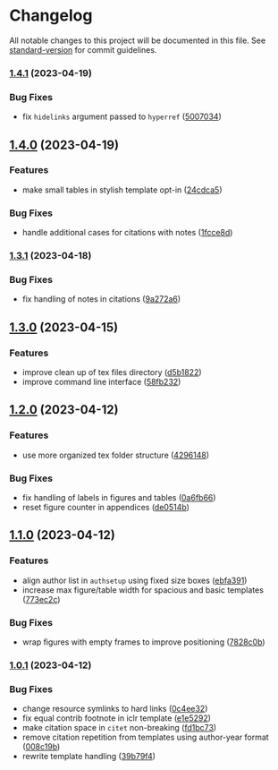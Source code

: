 # Changelog

All notable changes to this project will be documented in this file. See [standard-version](https://github.com/conventional-changelog/standard-version) for commit guidelines.

### [1.4.1](https://github.com/jayanthkoushik/shiny-mdc/compare/v1.4.0...v1.4.1) (2023-04-19)


### Bug Fixes

* fix `hidelinks` argument passed to `hyperref` ([5007034](https://github.com/jayanthkoushik/shiny-mdc/commit/500703429ac92f233caf309f1f6b3f22d88c6ef8))

## [1.4.0](https://github.com/jayanthkoushik/shiny-mdc/compare/v1.3.1...v1.4.0) (2023-04-19)


### Features

* make small tables in stylish template opt-in ([24cdca5](https://github.com/jayanthkoushik/shiny-mdc/commit/24cdca56f336ee69b178a89420c3fe1560be3c94))


### Bug Fixes

* handle additional cases for citations with notes ([1fcce8d](https://github.com/jayanthkoushik/shiny-mdc/commit/1fcce8d9549ebfc0896b46eaadb38f8064f25ace))

### [1.3.1](https://github.com/jayanthkoushik/shiny-mdc/compare/v1.3.0...v1.3.1) (2023-04-18)


### Bug Fixes

* fix handling of notes in citations ([9a272a6](https://github.com/jayanthkoushik/shiny-mdc/commit/9a272a661971a25dc78703a2889dcadf00c429ed))

## [1.3.0](https://github.com/jayanthkoushik/shiny-mdc/compare/v1.2.0...v1.3.0) (2023-04-15)


### Features

* improve clean up of tex files directory ([d5b1822](https://github.com/jayanthkoushik/shiny-mdc/commit/d5b182265fbd3884ebc59ca618bd2302df400647))
* improve command line interface ([58fb232](https://github.com/jayanthkoushik/shiny-mdc/commit/58fb2328e5c59bab3970ee7ff6beea1d4a9af252))

## [1.2.0](https://github.com/jayanthkoushik/shiny-mdc/compare/v1.1.0...v1.2.0) (2023-04-12)


### Features

* use more organized tex folder structure ([4296148](https://github.com/jayanthkoushik/shiny-mdc/commit/4296148d049c41634f80e8aa9535a5710d7d7874))


### Bug Fixes

* fix handling of labels in figures and tables ([0a6fb66](https://github.com/jayanthkoushik/shiny-mdc/commit/0a6fb6669cbc763f22af11dca108a489df60a8d4))
* reset figure counter in appendices ([de0514b](https://github.com/jayanthkoushik/shiny-mdc/commit/de0514be47f1c50be1eb9a551ab82767a0b87fe1))

## [1.1.0](https://github.com/jayanthkoushik/shiny-mdc/compare/v1.0.1...v1.1.0) (2023-04-12)


### Features

* align author list in `authsetup` using fixed size boxes ([ebfa391](https://github.com/jayanthkoushik/shiny-mdc/commit/ebfa3914b635f8609f6c3651ea7455b5649f02e9))
* increase max figure/table width for spacious and basic templates ([773ec2c](https://github.com/jayanthkoushik/shiny-mdc/commit/773ec2c9ddb6843e8eaa3b38c8f1f2c4844db46c))


### Bug Fixes

* wrap figures with empty frames to improve positioning ([7828c0b](https://github.com/jayanthkoushik/shiny-mdc/commit/7828c0b53f09c13e75de34fbb63fd7803ca060c2))

### [1.0.1](https://github.com/jayanthkoushik/shiny-mdc/compare/v1.0.0...v1.0.1) (2023-04-12)


### Bug Fixes

* change resource symlinks to hard links ([0c4ee32](https://github.com/jayanthkoushik/shiny-mdc/commit/0c4ee3290f7171bf6565f3f016444ca4cd955d25))
* fix equal contrib footnote in iclr template ([e1e5292](https://github.com/jayanthkoushik/shiny-mdc/commit/e1e5292090ec644cfd50e2bcea1cb9444f8ae20f))
* make citation space in `citet` non-breaking ([fd1bc73](https://github.com/jayanthkoushik/shiny-mdc/commit/fd1bc73904b3b31cea7bfa1af1dca7913c0414f7))
* remove citation repetition from templates using author-year format ([008c19b](https://github.com/jayanthkoushik/shiny-mdc/commit/008c19b87ca6b252861d37097b81c7cb6bcb202d))
* rewrite template handling ([39b79f4](https://github.com/jayanthkoushik/shiny-mdc/commit/39b79f4c96f275a8b22d955b0d35da8ef9c17a6f))
